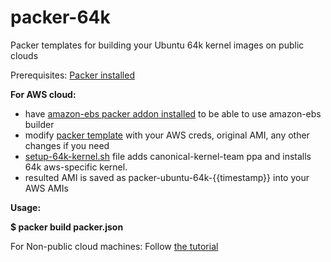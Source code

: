 # packer-64k

Packer templates for building your Ubuntu 64k kernel images on public clouds 

Prerequisites:
[Packer installed](https://developer.hashicorp.com/packer/tutorials/docker-get-started/get-started-install-cli)

**For AWS cloud:**
- have [amazon-ebs packer addon installed](https://developer.hashicorp.com/packer/integrations/hashicorp/amazon) to be able to use amazon-ebs builder
- modify [packer template](https://github.com/lolwww/packer-64k/blob/main/aws/packer.json) with your AWS creds, original AMI, any other changes if you need 
- [setup-64k-kernel.sh](https://github.com/lolwww/packer-64k/blob/main/aws/setup-64k-kernel.sh) file adds canonical-kernel-team ppa and installs 64k aws-specific kernel.
- resulted AMI is saved as packer-ubuntu-64k-{{timestamp}} into your AWS AMIs

**Usage:**

**$ packer build packer.json**

For Non-public cloud machines:
Follow [the tutorial](https://documentation.ubuntu.com/server/how-to/installation/choosing-between-the-arm64-and-arm64-largemem-installer-options/index.html)
